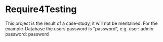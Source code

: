 # Require4Testing

This project is the result of a case-study, it will not be mentained.
For the example-Database the users password is "password", e.g. user: admin password: password
